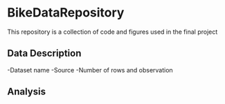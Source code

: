 # BikeDataRepository

This repository is a collection of code and figures used in the final project

## Data Description

-Dataset name
-Source
-Number of rows and observation

## Analysis